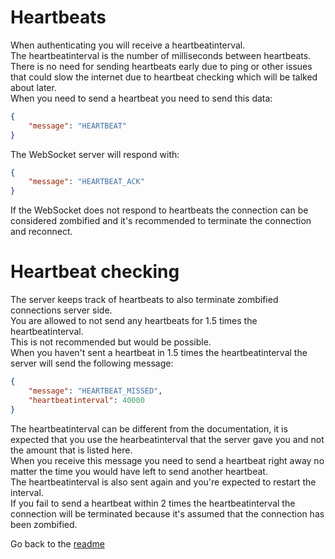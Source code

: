 # Heartbeats
When authenticating you will receive a heartbeatinterval.  
The heartbeatinterval is the number of milliseconds between heartbeats.  
There is no need for sending heartbeats early due to ping or other issues that could slow the internet due to heartbeat checking which will be talked about later.  
When you need to send a heartbeat you need to send this data:
```JSON
{
    "message": "HEARTBEAT"
}
```
The WebSocket server will respond with:
```JSON
{
    "message": "HEARTBEAT_ACK"
}
```
If the WebSocket does not respond to heartbeats the connection can be considered zombified and it's recommended to terminate the connection and reconnect.

# Heartbeat checking
The server keeps track of heartbeats to also terminate zombified connections server side.  
You are allowed to not send any heartbeats for 1.5 times the heartbeatinterval.  
This is not recommended but would be possible.  
When you haven't sent a heartbeat in 1.5 times the heartbeatinterval the server will send the following message:
```JSON
{
    "message": "HEARTBEAT_MISSED",
    "heartbeatinterval": 40000
}
```
The heartbeatinterval can be different from the documentation, it is expected that you use the hearbeatinterval that the server gave you and not the amount that is listed here.  
When you receive this message you need to send a heartbeat right away no matter the time you would have left to send another heartbeat.  
The heartbeatinterval is also sent again and you're expected to restart the interval.  
If you fail to send a heartbeat within 2 times the heartbeatinterval the connection will be terminated because it's assumed that the connection has been zombified.
  
Go back to the [readme](https://github.com/ProjectBubblez/documentation/blob/main/docs/websockets/README.md)
